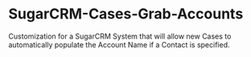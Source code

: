 SugarCRM-Cases-Grab-Accounts
============================

Customization for a SugarCRM System that will allow new Cases to automatically populate the Account Name if a Contact is specified. 